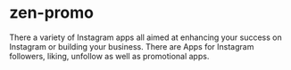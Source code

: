 # zen-promo
 There a variety of Instagram apps all aimed at enhancing your success on Instagram or building your business. There are Apps for Instagram followers, liking, unfollow as well as promotional apps.

